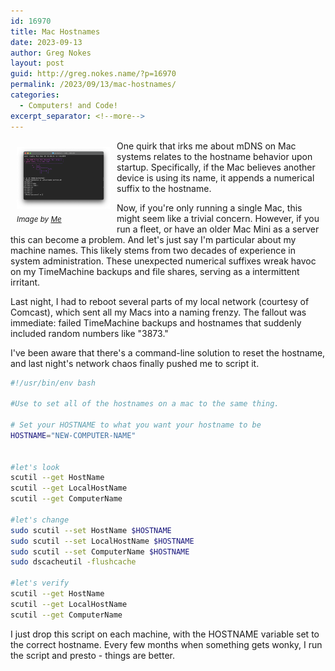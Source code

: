 ```yaml
---
id: 16970
title: Mac Hostnames
date: 2023-09-13
author: Greg Nokes
layout: post
guid: http://greg.nokes.name/?p=16970
permalink: /2023/09/13/mac-hostnames/
categories:
  - Computers! and Code!
excerpt_separator: <!--more-->
---
```


<div style="float: left; padding: 10px 10px 10px 10px;"><img src="/binaries/2023/09/mac-hostnames.png" width="150" alt=" Balanced Rocks"><br />
<sub><i>Image by <a href="https://greg.nokes.name/">Me</a></i></sub></div>

One quirk that irks me about mDNS on Mac systems relates to the hostname behavior upon startup. Specifically, if the Mac believes another device is using its name, it appends a numerical suffix to the hostname.

<!-- more -->

Now, if you're only running a single Mac, this might seem like a trivial concern. However, if you run a fleet, or have an older Mac Mini as a server this can become a problem. And let's just say I'm particular about my machine names. This likely stems from two decades of experience in system administration. These unexpected numerical suffixes wreak havoc on my TimeMachine backups and file shares, serving as a intermittent irritant.

Last night, I had to reboot several parts of my local network (courtesy of Comcast), which sent all my Macs into a naming frenzy. The fallout was immediate: failed TimeMachine backups and hostnames that suddenly included random numbers like "3873."

I've been aware that there's a command-line solution to reset the hostname, and last night's network chaos finally pushed me to script it.

```bash
#!/usr/bin/env bash

#Use to set all of the hostnames on a mac to the same thing.

# Set your HOSTNAME to what you want your hostname to be
HOSTNAME="NEW-COMPUTER-NAME"


#let's look
scutil --get HostName
scutil --get LocalHostName
scutil --get ComputerName

#let's change
sudo scutil --set HostName $HOSTNAME
sudo scutil --set LocalHostName $HOSTNAME
sudo scutil --set ComputerName $HOSTNAME
sudo dscacheutil -flushcache

#let's verify
scutil --get HostName
scutil --get LocalHostName
scutil --get ComputerName
```

I just drop this script on each machine, with the HOSTNAME variable set to the correct hostname. Every few months when something gets wonky, I run the script and presto - things are better.
